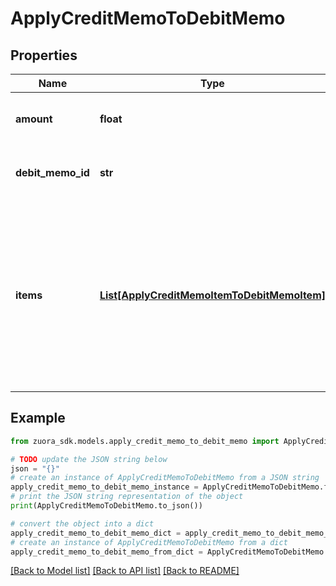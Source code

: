 # ApplyCreditMemoToDebitMemo


## Properties

Name | Type | Description | Notes
------------ | ------------- | ------------- | -------------
**amount** | **float** | The credit memo amount to be applied to the debit memo.  | 
**debit_memo_id** | **str** | The unique ID of the debit memo that the credit memo is applied to.  | 
**items** | [**List[ApplyCreditMemoItemToDebitMemoItem]**](ApplyCreditMemoItemToDebitMemoItem.md) | Container for items. The maximum number of items is 1,000.  If &#x60;creditMemoItemId&#x60; is the source, then it should be accompanied by a target &#x60;debitMemoItemId&#x60;.  If &#x60;creditTaxItemId&#x60; is the source, then it should be accompanied by a target &#x60;taxItemId&#x60;.  | [optional] 

## Example

```python
from zuora_sdk.models.apply_credit_memo_to_debit_memo import ApplyCreditMemoToDebitMemo

# TODO update the JSON string below
json = "{}"
# create an instance of ApplyCreditMemoToDebitMemo from a JSON string
apply_credit_memo_to_debit_memo_instance = ApplyCreditMemoToDebitMemo.from_json(json)
# print the JSON string representation of the object
print(ApplyCreditMemoToDebitMemo.to_json())

# convert the object into a dict
apply_credit_memo_to_debit_memo_dict = apply_credit_memo_to_debit_memo_instance.to_dict()
# create an instance of ApplyCreditMemoToDebitMemo from a dict
apply_credit_memo_to_debit_memo_from_dict = ApplyCreditMemoToDebitMemo.from_dict(apply_credit_memo_to_debit_memo_dict)
```
[[Back to Model list]](../README.md#documentation-for-models) [[Back to API list]](../README.md#documentation-for-api-endpoints) [[Back to README]](../README.md)


